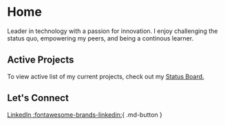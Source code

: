 # Home
Leader in technology with a passion for innovation. I enjoy challenging the status quo, empowering my peers, and being a continous learner.

## Active Projects
 To view active list of my current projects, check out my [Status Board.](https://github.com/users/stevejoluc/projects/2#column-16610887)

## Let's Connect
[LinkedIn :fontawesome-brands-linkedin:](https://www.linkedin.com/in/steven-lucero/){ .md-button }
